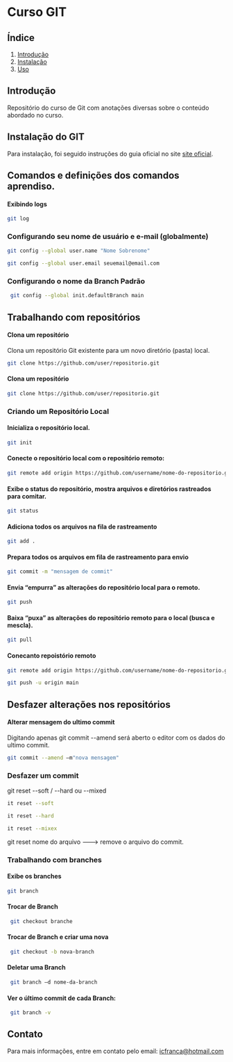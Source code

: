 # Curso GIT
## Índice

1. [Introdução](#introdução)
2. [Instalação](#instalação)
3. [Uso](#uso)


## Introdução

Repositório do curso de Git com anotações diversas sobre o conteúdo abordado no curso.

## Instalação do GIT

Para instalação, foi seguido instruções do guia oficial no site [site oficial](https://git-scm.com/).

## Comandos e definições dos comandos aprendiso.

#### Exibindo logs

```sh
git log
```

### Configurando seu nome de usuário e e-mail (globalmente)
```sh
git config --global user.name "Nome Sobrenome"
```
```sh
git config --global user.email seuemail@email.com
```

### Configurando o nome da Branch Padrão

```sh
 git config --global init.defaultBranch main

```

## Trabalhando com repositórios

#### Clona um repositório 

Clona um repositório Git existente para um novo diretório (pasta) local.


```sh
git clone https://github.com/user/repositorio.git
```

#### Clona um repositório 
```sh
git clone https://github.com/user/repositorio.git
```

### Criando um Repositório Local

#### Inicializa o repositório local.
```sh
git init 

```

#### Conecte o repositório local com o repositório remoto:
```sh
git remote add origin https://github.com/username/nome-do-repositorio.git
```

#### Exibe o status do repositório, mostra arquivos e diretórios rastreados para comitar.
```sh
git status 
```
#### Adiciona todos os arquivos na fila de rastreamento
```sh
git add . 
```
#### Prepara todos os arquivos em fila de rastreamento para envio
```sh
git commit -m "mensagem de commit"
```
#### Envia “empurra” as alterações do repositório local para o remoto.
```sh
git push
```
#### Baixa “puxa” as alterações do repositório remoto para o local (busca e mescla).

```sh
git pull 
```
#### Conecanto repoistório remoto

```sh
git remote add origin https://github.com/username/nome-do-repositorio.git
```
```sh
git push -u origin main
```
## Desfazer alterações nos repositórios

#### Alterar mensagem do ultimo commit

Digitando apenas git commit --amend será aberto o editor com os dados do ultimo commit.

```sh
git commit --amend –m"nova mensagem"
```
### Desfazer um commit

git reset --soft / --hard ou --mixed

```sh
it reset --soft
```
```sh
it reset --hard
```
```sh
it reset --mixex
```
git reset nome do arquivo ---> remove o arquivo do commit.

### Trabalhando com branches

#### Exibe os branches
```sh
git branch
```

#### Trocar de Branch 

```sh
 git checkout branche
```

#### Trocar de Branch e criar uma nova

```sh
 git checkout -b nova-branch
```

#### Deletar uma Branch

```sh
 git branch –d nome-da-branch
```

#### Ver o último commit de cada Branch:

```sh
 git branch -v
```

<!-- ## Contribuição -->

<!-- Contribuições são bem-vindas! Por favor, envie um pull request ou abra uma issue para discutir as mudanças que deseja fazer. -->

<!-- ## Licença -->

<!-- Este projeto está licenciado sob a Licença MIT. Veja o arquivo [LICENSE](LICENSE) para mais detalhes. -->

## Contato

Para mais informações, entre em contato pelo email: icfranca@hotmail.com